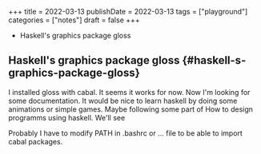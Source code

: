 +++
title = 2022-03-13
publishDate = 2022-03-13
tags = ["playground"]
categories = ["notes"]
draft = false
+++

-   Haskell's graphics package gloss

<!--more-->


## Haskell's graphics package gloss {#haskell-s-graphics-package-gloss}

I installed gloss with cabal. It seems it works for now.
Now I'm looking for some documentation.
It would be nice to learn haskell by doing some animations or simple games.
Maybe following some part of How to design programms using haskell.
We'll see

Probably I have to modify PATH in .bashrc or ... file to be able to import cabal packages.
